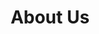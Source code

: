 ---
title: "About Us"
# watermark text
watermark: "About"
# page header background image
page_header_image: "images/background/about.jpg"
# meta description
description : "Cupidatat non proident sunt culpa qui officia deserunt mollit <br> anim idest laborum sed ut perspiciatis."

layout : "about"
draft : false

############################## about ###############################
about:
  enable : true
  video_bg_image : "images/about/about-3.svg"
  video_thumbnail : "images/about/about-4.svg"
  # removed link for the time being
  video_link : ""
  subtitle : "How Osows Came To Be"
  title : "A Philosopher Turned Entrepreneur"
  content : "Odds are, if you found us, you probably found us through our founder, Baer Lanfried, somewhere on the internet. 
  <br><br>
  Upon finishing his Philosophy MA in Ethics, Baer wanted to find a way help the individual and mom-and-pop succeed against big business.
  <br><br>
  He decided to use his skills in philosophy and programming to create something beneficial that every entrepreneur needs, websites.
  <br><br>
  He recognized that larger businesses always have the upper hand in this regard due to their ability to spend lots of money toward a custom professionally coded website.
  <br><br>
  With this in mind, his goal was to create affordable high-end websites, tailored to specific brands, and to make the process as simple and personable as possible. This was how Osows was born...
  "
  button:
    enable : true
    label : "Contact Us"
    link : "contact/"

############################### counter #############################
funfacts:
  enable : true
  funfact_item:
  # funfact item loop
  - name : "Downloads per day"
    count : "8000"
    
  # funfact item loop
  - name : "Design awards"
    count : "200"

  # funfact item loop
  - name : "Totally satisfied users"
    count : "25000"

  # funfact item loop
  - name : "People behind this app"
    count : "80"


########################### Service ################################
service:
  enable : true
  section : "service"
  # service item comes from "content/*/service.md" file
---